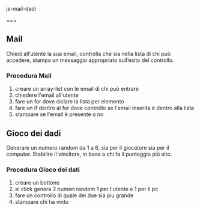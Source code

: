 js-mail-dadi

===

## Mail

Chiedi all’utente la sua email,
controlla che sia nella lista di chi può accedere,
stampa un messaggio appropriato sull’esito del controllo.

### Procedura Mail

1. creare un array-list con le email di chi può entrare
1. chiedere l'email all'utente
1. fare un for dove ciclare la lista per elemento
1. fare un if dentro al for dove controllo se l'email inserita è dentro alla lista 
1. stampare se l'email è presente o no

## Gioco dei dadi

Generare un numero random da 1 a 6, sia per il giocatore sia per il computer.
Stabilire il vincitore, in base a chi fa il punteggio più alto.

### Procedura Gioco dei dati

1. creare un bottone
1. al click genera 2 numeri random 1 per l'utente e 1 per il pc
1. fare un controllo di quale dei due sia piu grande
1. stampare chi ha vinto
